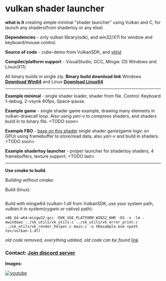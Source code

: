 # vulkan shader launcher

**what is it** creating simple minimal "shader launcher" using Vulkan and C, for launch any shaders(from shadertoy or any else)

**Dependencies** - only vulkan library(sdk), and win32/X11 for window and keyboard/mouse control.

**Source of code** - cube-demo from VulkanSDK, and [vktut](https://github.com/ShabbyX/vktut)

**Compiler/platform support** - VisualStudio, GCC, Mingw. OS Windows and Linux(X11)

All binary builds in single zip. **Binary build download link** Windows **[Download Win64](https://danilw.github.io/GLSL-howto/vulkan_sh_launcher/v2/Vulkan_shader_launcher_examples.zip)** and Linux **[Download Linux64]()**

___
**Example minimal** - single shader loader, shader from file. Control: Keyboard 1-debug, 2-vsynk 60fps, Space-pause.

**Example game** - single shader game example, drawing many elements in vulkan-drawcall loop. Also using *yari-v* to compress shaders, and shaders build in to binary file. \<TODO soon\>

**Example FBO** - [base on this shader](https://www.shadertoy.com/view/wdlGz8) single shader game(game logic on GPU) using framebuffer to store/read data, also *yari-v* and build in shaders. \<TODO soon\>

**Example shadertoy launcher** - proper launcher for shadertoy shaders, 4 framebuffers, texture support. \<TODO last\>

___
**Use cmake to build.**

*Building without cmake:*

Build (linux):
```

```
Build with mingw64 (*vulkan-1.dll* from VulkanSDK, use your system path, *vulkan.h* in system(cygwin or native) path):
```
x86_64-w64-mingw32-gcc -DVK_USE_PLATFORM_WIN32_KHR -O3 -s -lm -mwindows ../vk_utils/vk_utils.c ../vk_utils/vk_error_print.c ../vk_utils/vk_render_helper.c main.c -o VKexample.exe <path to>/vulkan-1.dll
```

*old code removed, everything udated, old code can be found* [link](https://danilw.github.io/GLSL-howto/vulkan_sh_launcher/v1/vulkan-shader-launcher_old.zip)

### Contact: [**Join discord server**](https://discord.gg/JKyqWgt)

**Images:** 

[![youtube](https://danilw.github.io/GLSL-howto/vulkan_sh_launcher/v1/v1yt.jpg)](https://youtu.be/5Wzj-GNAo6c)
